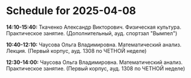 # Schedule for 2025-04-08

**14:10-15:40:** Ткаченко Александр Викторович. Физическая культура. Практическое занятие. (Дополнительный, ауд. спортзал "Вымпел")

**10:40-12:10:** Чаусова Ольга Владимировна. Математический анализ. Лекция. (Первый корпус, ауд. 1308 по ЧЕТНОЙ неделе)

**12:30-14:00:** Чаусова Ольга Владимировна. Математический анализ. Практическое занятие. (Первый корпус, ауд. 1308 по ЧЕТНОЙ неделе)

